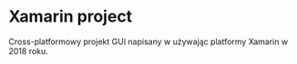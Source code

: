 # Xamarin project	

Cross-platformowy projekt GUI napisany w używając platformy Xamarin w 2018 roku.